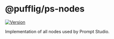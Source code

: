 # @pufflig/ps-nodes

[![Version](https://img.shields.io/npm/v/@pufflig/ps-nodes?style=flat&colorA=000000&colorB=000000)](https://www.npmjs.com/package/@pufflig/ps-nodes)

Implementation of all nodes used by Prompt Studio.
